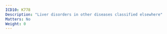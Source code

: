 ```yaml
---
ICD10: K778
Description: "Liver disorders in other diseases classified elsewhere"
Matters: No
Weight: 0
---
```


